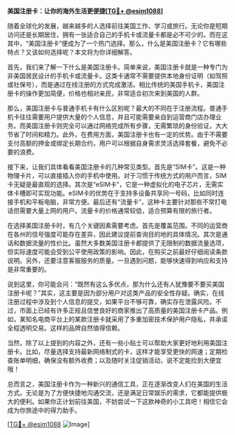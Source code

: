 **美国注册卡：让你的海外生活更便捷[[TG💪+ @esim1088](https://t.me/s/esim1088)]**

随着全球化的发展，越来越多的人选择前往美国工作、学习或旅行。无论你是短期访问还是长期居住，拥有一张适合自己的手机卡或流量卡都是必不可少的。而在这其中，“美国注册卡”便成为了一个热门选择。那么，什么是美国注册卡？它有哪些特点？又该如何选择呢？本文将为你详细解答。

首先，我们来了解一下什么是美国注册卡。简单来说，美国注册卡就是一种专门为非美国居民设计的手机卡或流量卡。这类卡通常不需要提供本地身份证明（如驾照或社保号），而是通过在线注册的方式完成激活。相比传统的美国手机卡，美国注册卡的操作更加简便，价格也相对亲民，非常适合初次来到美国的人群。

那么，美国注册卡与普通手机卡有什么区别呢？最大的不同在于注册流程。普通手机卡往往需要用户提供大量的个人信息，并且可能需要亲自到运营商门店办理业务。而美国注册卡则完全可以通过网络完成所有步骤，无需繁琐的身份验证，大大节省了时间和精力。此外，在费用方面，美国注册卡也有一定的优势。由于不需要支付高额的押金或绑定长期合约，用户可以根据自身需求灵活选择套餐，避免不必要的浪费。

接下来，让我们具体看看美国注册卡的几种常见类型。首先是“SIM卡”。这是一种物理卡片，可以直接插入你的手机中使用。对于习惯于传统方式的用户而言，SIM卡无疑是最直观的选择。其次是“eSIM卡”，它是一种虚拟化的电子芯片，无需实体卡槽即可实现功能。eSIM卡的优势在于支持多设备共享同一号码，比如同时连接手机和平板电脑，非常方便。最后还有“流量卡”，这种卡主要针对那些不常打电话但需要大量上网的用户。流量卡的价格通常较低，适合预算有限的旅行者。

在选择美国注册卡时，有几个关键因素需要考虑。首先是覆盖范围。不同的运营商在各州的信号强度可能存在差异，因此建议提前查询目的地的具体情况。其次是通话和数据流量的性价比。虽然大多数美国注册卡都提供了无限制的数据流量选项，但实际速度可能会受到公平使用政策的影响。因此，在购买之前最好仔细阅读条款说明。另外，还要注意客服服务的质量。一旦遇到问题，能够快速得到响应和支持是非常重要的。

说到这里，你可能会问：“既然有这么多优点，那为什么还有人犹豫要不要买美国注册卡呢？”其实，这主要是因为部分用户对这类产品的安全性存疑。确实，在线注册过程中涉及到个人信息的提交，如果平台不够可靠，确实存在泄露风险。不过，市面上已经有许多正规且信誉良好的商家推出了高质量的美国注册卡产品。例如，某知名电商平台上的某款注册卡就采用了多重加密技术保护用户隐私，并承诺全程透明交易。这样的品牌自然值得信赖。

当然，除了以上提到的内容之外，还有一些小贴士可以帮助大家更好地利用美国注册卡。比如，尽量选择支持最新网络制式的卡，这样才能享受更快的网速；定期检查账单明细，确保没有额外收费；以及随时关注促销活动，说不定能捡到大便宜哦！

总而言之，美国注册卡作为一种新兴的通信工具，正在逐渐改变人们在美国的生活方式。无论是为了方便快捷地沟通交流，还是满足日常娱乐的需求，它都能提供极大的便利。如果你正计划前往美国，不妨尝试一下这款神奇的小工具吧！相信它会成为你旅途中的得力助手。

[[TG💪+ @esim1088](https://t.me/s/esim1088) ![Image](https://i.postimg.cc/4NQfJmqS/Snipaste-2025-05-13-00-14-12.png)]
